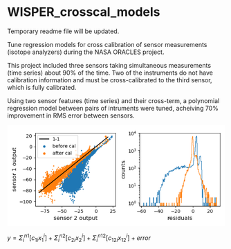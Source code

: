 # WISPER_crosscal_models

Temporary readme file will be updated.

Tune regression models for cross calibration of sensor measurements (isotope analyzers) during the NASA ORACLES project. 

This project included three sensors taking simultaneous measurements (time series) about 90% of the time. Two of the 
instruments do not have calibration information and must be cross-calibrated to the third sensor, which is fully calibrated. 

Using two sensor features (time series) and their cross-term, a polynomial regression model between pairs of intruments were 
tuned, acheiving 70% improvement in RMS error between sensors. 

![Model assessment](https://github.com/DeanHenze/WISPER_crosscal_models/blob/main/figure_model_assessment.png)

$y = \Sigma_{i}^{n1}[c_{1i}x_{1}^{i}] + \Sigma_{i}^{n2}[c_{2i}x_{2}^{i}] + \Sigma_{i}^{n12}[c_{12i}x_{12}^{i}] + error$
